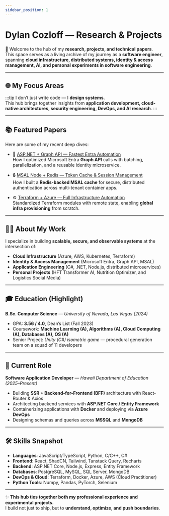```yaml
---
sidebar_position: 1
---
```


# Dylan Cozloff — Research & Projects

🚀 Welcome to the hub of my **research, projects, and technical papers**.  
This space serves as a living archive of my journey as a **software engineer**, spanning **cloud infrastructure, distributed systems, identity & access management, AI, and personal experiments in software engineering**.

---

## 🌐 My Focus Areas

:::tip
I don’t just write code — I **design systems**.  
This hub brings together insights from **application development, cloud-native architectures, security engineering, DevOps, and AI research**.
:::

---

## 📚 Featured Papers

Here are some of my recent deep dives:

- 🔑 [ASP.NET + Graph API — Fastest Entra Automation](./entra/graph-automation-optimize)  
  How I optimized Microsoft Entra **Graph API** calls with batching, parallelization, and a reusable identity microservice.

- 🔒 [MSAL Node + Redis — Token Cache & Session Management](./redis-session-management)  
  How I built a **Redis-backed MSAL cache** for secure, distributed authentication across multi-tenant container apps.

- ⚙️ [Terraform + Azure — Full Infrastructure Automation](./terraform/)  
  Standardized Terraform modules with remote state, enabling **global infra provisioning** from scratch.

---

## 🧑‍💻 About My Work

I specialize in building **scalable, secure, and observable systems** at the intersection of:

- **Cloud Infrastructure** (Azure, AWS, Kubernetes, Terraform)
- **Identity & Access Management** (Microsoft Entra, Graph API, MSAL)
- **Application Engineering** (C#, .NET, Node.js, distributed microservices)
- **Personal Projects** (HFT Transformer AI, Nutrition Optimizer, and Logistics Social Media)

---

## 🎓 Education (Highlight)

**B.Sc. Computer Science** — _University of Nevada, Las Vegas (2024)_

- GPA: **3.56 / 4.0**, Dean’s List (Fall 2023)
- Coursework: **Machine Learning (A), Algorithms (A), Cloud Computing (A), Databases (A), OS (A)**
- Senior Project: _Unity (C#) isometric game_ — procedural generation team on a squad of 11 developers

---

## 💼 Current Role

**Software Application Developer** — _Hawaii Department of Education (2025–Present)_

- Building **SSR + Backend-for-Frontend (BFF)** architecture with React-Router & Axios
- Architecting backend services with **ASP.NET Core / Entity Framework**
- Containerizing applications with **Docker** and deploying via **Azure DevOps**
- Designing schemas and queries across **MSSQL** and **MongoDB**

---

## 🛠 Skills Snapshot

- **Languages**: JavaScript/TypeScript, Python, C/C++, C#
- **Frontend**: React, ShadCN, Tailwind, Tanstack Query, Recharts
- **Backend**: ASP.NET Core, Node.js, Express, Entity Framework
- **Databases**: PostgreSQL, MySQL, SQL Server, MongoDB
- **DevOps & Cloud**: Terraform, Docker, Azure, AWS (Cloud Practitioner)
- **Python Tools**: Numpy, Pandas, PyTorch, Selenium

---

✨ **This hub ties together both my professional experience and experimental projects.**  
I build not just to ship, but to **understand, optimize, and push boundaries**.
